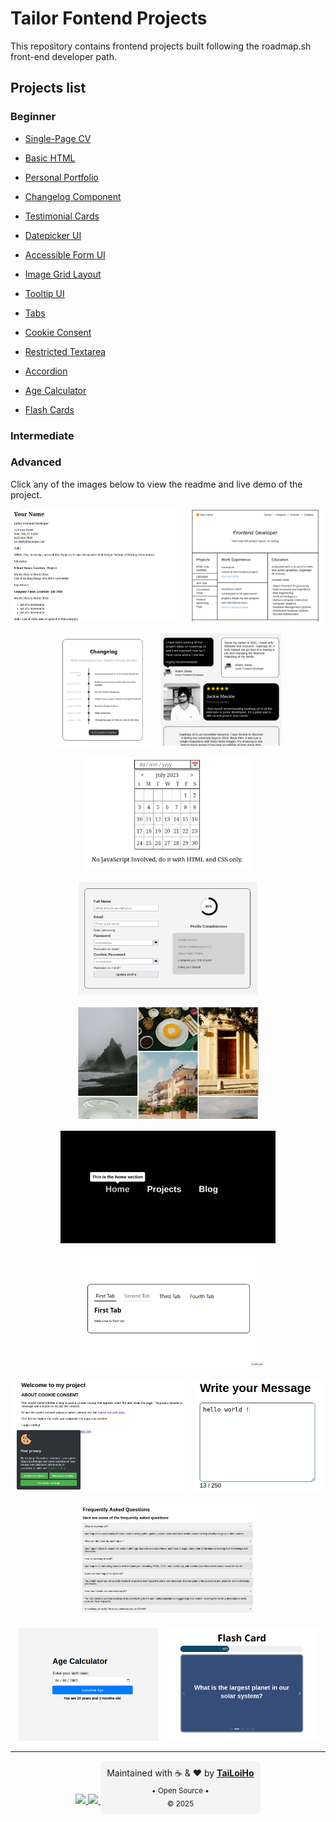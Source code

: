 # Tailor Fontend Projects

This repository contains frontend projects built following the roadmap.sh front-end developer path.

## Projects list

### Beginner

- <a href='https://github.com/loihnt05/tailor/tree/main/single-page-cv'> Single-Page CV </a>

- <a href='https://github.com/loihnt05/tailor/tree/main/multiple-pages'> Basic HTML </a>

- <a href='https://github.com/loihnt05/tailor/tree/main/multiple-pages'> Personal Portfolio </a>

- <a href='https://github.com/loihnt05/tailor/tree/main/changelog'> Changelog Component </a>

- <a href='https://github.com/loihnt05/tailor/tree/main/testimonial-cards'> Testimonial Cards </a>

- <a href='https://github.com/loihnt05/tailor/tree/main/datepicker'> Datepicker UI </a>

- <a href='https://github.com/loihnt05/tailor/tree/main/accessible-form'> Accessible Form UI </a>
- <a href='https://github.com/loihnt05/tailor/tree/main/image-grid'> Image Grid Layout </a>

- <a href='https://github.com/loihnt05/tailor/tree/main/tool-tip'> Tooltip UI </a>

- <a href='https://github.com/loihnt05/tailor/tree/main/tabs'> Tabs </a>

- <a href='https://github.com/loihnt05/tailor/tree/main/cookie'> Cookie Consent </a>

- <a href='https://github.com/loihnt05/tailor/tree/main/restricted-textarea'> Restricted Textarea </a>

- <a href='https://github.com/loihnt05/tailor/tree/main/accordion'> Accordion </a>

- <a href='https://github.com/loihnt05/tailor/tree/main/age-calculator'> Age Calculator </a>

- <a href='https://github.com/loihnt05/tailor/tree/main/flash-card'> Flash Cards </a>

### Intermediate

### Advanced

Click any of the images below to view the readme and live demo of the project.

<div align="center" style="display: flex; flex-wrap: wrap; justify-content: center; gap: 16px;">

  <a href="https://github.com/loihnt05/tailor/tree/main/single-page-cv">
    <img src="./assets/single-page.png" alt="Single Page" style="height: 180px;" />
  </a>
  <a href="https://github.com/loihnt05/tailor/tree/main/multiple-pages">
    <img src="./assets/multiple-page.png" alt="Multiple Page" style="height: 180px;" />
  </a>
  <a href="https://github.com/loihnt05/tailor/tree/main/changelog">
    <img src="./assets/changelog.png" alt="Changelog" style="height: 180px;" />
  </a>
  <a href="https://github.com/loihnt05/tailor/tree/main/testimonial-cards">
    <img src="./assets/testimonial-cards.png" alt="Testimonial Cards" style="height: 180px;" />
  </a>
  <a href="https://github.com/loihnt05/tailor/tree/main/datepicker">
    <img src="./assets/datepicker.png" alt="Datepicker" style="height: 180px;" />
  </a>
  <a href="https://github.com/loihnt05/tailor/tree/main/accessible-form">
    <img src="./assets/acessible-form.png" alt="Accessible Form" style="height: 180px;" />
  </a>
  <a href="https://github.com/loihnt05/tailor/tree/main/image-grid">
    <img src="./assets/grid-img.png" alt="Image Grid" style="height: 180px;" />
  </a>
  <a href="https://github.com/loihnt05/tailor/tree/main/tool-tip">
    <img src="./assets/tooltip.png" alt="Tooltip" style="height: 180px;" />
  </a>
  <a href="https://github.com/loihnt05/tailor/tree/main/tabs">
    <img src="./assets/tabs.png" alt="Tabs" style="height: 180px;" />
  </a>
  <a href="https://github.com/loihnt05/tailor/tree/main/cookie">
    <img src="./assets/cookie.png" alt="Cookie" style="height: 180px;" />
  </a>
  <a href="https://github.com/loihnt05/tailor/tree/main/restricted-textarea">
    <img src="./assets/textarea.png" alt="Textarea" style="height: 180px;" />
  </a>
  <a href="https://github.com/loihnt05/tailor/tree/main/accordion">
    <img src="./assets/accordion.png" alt="Accordion" style="height: 180px;" />
  </a>
  <a href="https://github.com/loihnt05/tailor/tree/main/age-calculator">
    <img src="./assets/age-calculator.png" alt="Age Calculator" style="height: 180px;" />
  </a>
  <a href="https://github.com/loihnt05/tailor/tree/main/flash-card">
    <img src="./assets/flash-cards.png" alt="Flash Cards" style="height: 180px;" />
  </a>
</div>

<hr />

<div align="center">

  <a href="https://github.com/loihnt05">
    <img src="https://img.shields.io/badge/GitHub-loihnt05-181717?style=flat-square&logo=github" />
  </a>
  
  <a href="mailto:honguyentailoi05@gmail.com">
    <img src="https://img.shields.io/badge/email-contact-blue?style=flat-square&logo=gmail" />
  </a>

  <div style="background-color: #f4f4f4; padding: 10px; border-radius: 8px; font-size: 14px; display: inline-block;">
    Maintained with ☕ & ❤️ by 
    <a href="https://github.com/loihnt05"><strong>TaiLoiHo</strong></a>
    <br/>
  <sub>
     • Open Source • 
  </sub>
  <br/>
  <sub> © 2025</sub>
  </div>
</div>
